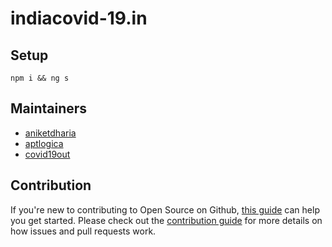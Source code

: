 # indiacovid-19.in


## Setup

```
npm i && ng s
```

## Maintainers

- [aniketdharia](https://github.com/aniketdharia)
- [aptlogica](https://github.com/aptlogica)
- [covid19out](https://github.com/covid19out)

## Contribution

If you're new to contributing to Open Source on Github, [this guide](https://guides.github.com/activities/contributing-to-open-source/) can help you get started. Please check out the [contribution guide](CONTRIBUTING.md) for more details on how issues and pull requests work.

